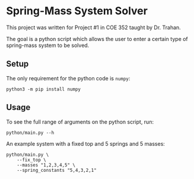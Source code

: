 # Spring-Mass System Solver

This project was written for Project #1 in COE 352 taught by Dr. Trahan.

The goal is a python script which allows the user to enter a certain type of spring-mass
system to be solved.

## Setup
The only requirement for the python code is `numpy`:
```
python3 -m pip install numpy
```

## Usage
To see the full range of arguments on the python script, run:
```
python/main.py --h
```

An example system with a fixed top and 5 springs and 5 masses:
```
python/main.py \
    --fix_top \
    --masses "1,2,3,4,5" \
    --spring_constants "5,4,3,2,1"
```